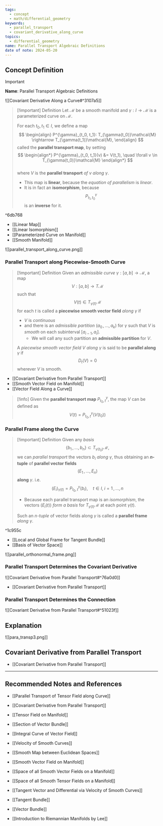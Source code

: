 ```yaml
---
tags:
  - concept
  - math/differential_geometry
keywords:
  - parallel_transport
  - covariant_derivative_along_curve
topics:
  - differential_geometry
name: Parallel Transport Algebraic Definitions
date of note: 2024-05-20
---
```


## Concept Definition

>[!important]
>**Name**: Parallel Transport Algebraic Definitions

![[Covariant Derivative Along a Curve#^3107a5]]

>[!important] Definition
>Let $\mathcal{M}$ be a smooth manifold and $\gamma: I \to \mathcal{M}$ is a parameterized curve on $\mathcal{M}$.
>
>For each $t_0, t_1 \in I$, we define a map 
>$$
> \begin{align}
> P^{\gamma}_{t_0, t_1}: T_{\gamma(t_0)}\mathcal{M} \rightarrow T_{\gamma(t_1)}\mathcal{M},  
> \end{align}
>$$
>called the **parallel transport map**, by setting 
>$$
> \begin{align*}
> P^{\gamma}_{t_0, t_1}(v) &= V(t_1), \quad \forall v \in T_{\gamma(t_0)}\mathcal{M}
> \end{align*}
>$$  
>where $V$ is the **parallel transport** *of* $v$ *along* $\gamma$. 
> 
>
>- This map is **linear**, because the *equation of parallelism* is *linear*. 
>- It is in fact an **isomorphism**, because $$P^{\gamma}_{t_1, t_0}$$ is an **inverse** for it.
> 

^6db768

- [[Linear Map]]
- [[Linear Isomorphism]]
- [[Parameterized Curve on Manifold]]
- [[Smooth Manifold]]

![[parallel_transport_along_curve.png]]

### Parallel Transport along Piecewise-Smooth Curve

>[!important] Definition
>Given an *admissible curve* $\gamma: [a, b] \rightarrow \mathcal{M}$, a map $$V: [a, b] \rightarrow T\mathcal{M}$$ such that $$V(t) \in T_{\gamma(t)}\mathcal{M}$$ for each $t$ is called  a **piecewise smooth vector field** *along* $\gamma$ if 
>- $V$ is *continuous* 
>- and there is an *admissible partition* $(a_0 \,{,}\ldots{,}\, a_k)$ for $\gamma$ such that $V$ is *smooth* on each subinterval $[a_{i-1}, a_i]$. 
>	- We will call any such partition an **admissible partition** for $V$. 
>
>A *piecewise smooth vector field* $V$ *along* $\gamma$ is said to be **parallel along** $\gamma$ if $$D_t(V) = 0$$ wherever $V$ is smooth.

- [[Covariant Derivative from Parallel Transport]]
- [[Smooth Vector Field on Manifold]]
- [[Vector Field Along a Curve]]


>[!info]
>Given the **parallel transport map** $P^{\gamma}_{t_{0}, t}$, the map $V$ can be defined as 
>$$
>V(t) = P^{\gamma}_{t_{0}, t}(V(t_{0}))
>$$


### Parallel Frame along the Curve

>[!important] Definition
>Given any *basis* $$\{b_1 \,{,}\ldots{,}\,b_n\} \subset T_{\gamma(t_0)}\mathcal{M},$$ we can *parallel transport* the vectors $b_i$ *along* $\gamma$, thus obtaining an **$n$-tuple** of **parallel vector fields** $$(E_1 \,{,}\ldots{,}\, E_n)$$  **along** $\gamma$. i.e. $$(E_{i})_{\gamma(t)} = P_{t_{0}, t}^{\gamma}(b_{i}), \quad t\in I, \; i=1\,{,}\ldots{,}\,n$$
>- Because each parallel transport map is an *isomorphism*,  the vectors $(E_i(t))$ *form a basis* for $T_{\gamma(t)}\mathcal{M}$ at each point $\gamma(t)$.
>
>Such an *$n$-tuple* of vector fields along $\gamma$ is called a **parallel frame** *along* $\gamma$.

^1c955c

- [[Local and Global Frame for Tangent Bundle]]
- [[Basis of Vector Space]]

![[parallel_orthonormal_frame.png]]


### Parallel Transport Determines the Covariant Derivative

![[Covariant Derivative from Parallel Transport#^76a0d0]]

- [[Covariant Derivative from Parallel Transport]]

### Parallel Transport Determines the Connection

![[Covariant Derivative from Parallel Transport#^51023f]]




## Explanation





![[para_transp3.png]]





## Covariant Derivative from Parallel Transport

- [[Covariant Derivative from Parallel Transport]]





-----------
##  Recommended Notes and References


- [[Parallel Transport of Tensor Field along Curve]]
- [[Covariant Derivative from Parallel Transport]]

- [[Tensor Field on Manifold]]
- [[Section of Vector Bundle]]
- [[Integral Curve of Vector Field]]

- [[Velocity of Smooth Curves]]

- [[Smooth Map between Euclidean Spaces]]
- [[Smooth Vector Field on Manifold]]
- [[Space of all Smooth Vector Fields on a Manifold]]
- [[Space of all Smooth Tensor Fields on a Manifold]]
- [[Tangent Vector and Differential via Velocity of Smooth Curves]]
- [[Tangent Bundle]]
- [[Vector Bundle]]



- [[Introduction to Riemannian Manifolds by Lee]]
